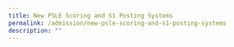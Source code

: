 ```yaml
---
title: New PSLE Scoring and S1 Posting Systems
permalink: /admission/new-psle-scoring-and-s1-posting-systems
description: ""
---
```

